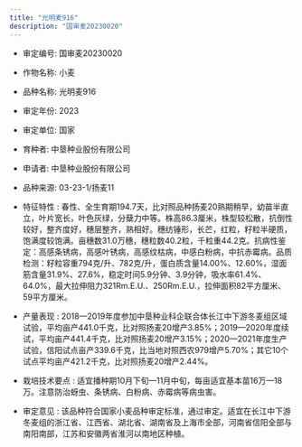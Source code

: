 ```yaml
---
title: "光明麦916"
description: "国审麦20230020"
---
```

* 审定编号:  国审麦20230020

*  作物名称:  小麦

*  品种名称:  光明麦916

*  审定年份:  2023

*  审定单位:  国家

* 育种者:  中垦种业股份有限公司

*  申请者:  中垦种业股份有限公司

*  品种来源:  03-23-1/扬麦11

*  特征特性 : 
春性、全生育期194.7天，比对照品种扬麦20熟期稍早，幼苗半直立，叶片宽长，叶色灰绿，分蘖力中等。株高86.3厘米，株型较松散，抗倒性较好，整齐度好，穗层整齐，熟相好。穗纺锤形，长芒，红粒，籽粒半硬质，饱满度较饱满。亩穗数31.0万穗，穗粒数40.2粒，千粒重44.2克。抗病性鉴定：高感条锈病，高感叶锈病，高感纹枯病，中感白粉病，中抗赤霉病。品质检测：籽粒容重794克/升、782克/升，蛋白质含量14.00%、12.60%，湿面筋含量31.9%、27.6%，稳定时间5.9分钟、3.9分钟，吸水率61.4%、64.0%，最大拉伸阻力321Rm.E.U.、250Rm.E.U.，拉伸面积82平方厘米、59平方厘米。
 
*  产量表现 : 
2018—2019年度参加中垦种业科企联合体长江中下游冬麦组区域试验，平均亩产441.0千克，比对照扬麦20增产3.85%；2019—2020年度续试，平均亩产441.4千克，比对照扬麦20增产3.15%；2020—2021年度生产试验，信阳试点亩产339.6千克，比当地对照西农979增产5.70%；其它10个试点平均亩产421.2千克，比对照扬麦20增产2.44%。

*  栽培技术要点 : 
适宜播种期10月下旬—11月中旬，每亩适宜基本苗16万—18万。注意防治蚜虫、条锈病、白粉病、赤霉病等病虫害。

*  审定意见 : 
该品种符合国家小麦品种审定标准，通过审定。适宜在长江中下游冬麦组的浙江省、江西省、湖北省、湖南省及上海市全部，河南省信阳全部与南阳南部，江苏和安徽两省淮河以南地区种植。
